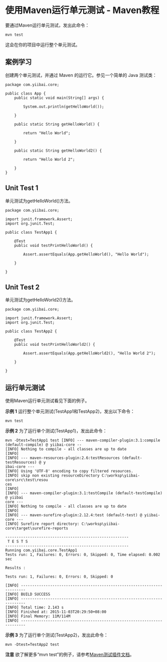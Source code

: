 # 使用Maven运行单元测试 - Maven教程

要通过Maven运行单元测试，发出此命令：

```
mvn test
```

这会在你的项目中运行整个单元测试。

## 案例学习

创建两个单元测试，并通过 Maven 的运行它。参见一个简单的 Java 测试类：

```
package com.yiibai.core;

public class App {
    public static void main(String[] args) {

        System.out.println(getHelloWorld());

    }

    public static String getHelloWorld() {

        return "Hello World";

    }

    public static String getHelloWorld2() {

        return "Hello World 2";

    }
}
```

## Unit Test 1

单元测试为getHelloWorld()方法。

```
package com.yiibai.core;

import junit.framework.Assert;
import org.junit.Test;

public class TestApp1 {

    @Test
    public void testPrintHelloWorld() {

        Assert.assertEquals(App.getHelloWorld(), "Hello World");

    }

}
```

## Unit Test 2

单元测试为getHelloWorld2()方法。

```
package com.yiibai.core;

import junit.framework.Assert;
import org.junit.Test;

public class TestApp2 {

    @Test
    public void testPrintHelloWorld2() {

        Assert.assertEquals(App.getHelloWorld2(), "Hello World 2");

    }

}
```

## 运行单元测试

使用Maven运行单元测试看见下面的例子。

**示例 1**
运行整个单元测试(TestApp1和TestApp2)，发出以下命令：

```
mvn test
```

****示例 2****
为了运行单个测试(TestApp1)，发出此命令：

```
mvn -Dtest=TestApp1 test [INFO] --- maven-compiler-plugin:3.1:compile (default-compile) @ yiibai-core --
[INFO] Nothing to compile - all classes are up to date
[INFO]
[INFO] --- maven-resources-plugin:2.6:testResources (default-testResources) @ y
ibai-core ---
[INFO] Using 'UTF-8' encoding to copy filtered resources.
[INFO] skip non existing resourceDirectory C:\worksp\yiibai-core\src\test\resou
ces
[INFO]
[INFO] --- maven-compiler-plugin:3.1:testCompile (default-testCompile) @ yiibai
core ---
[INFO] Nothing to compile - all classes are up to date
[INFO]
[INFO] --- maven-surefire-plugin:2.12.4:test (default-test) @ yiibai-core ---
[INFO] Surefire report directory: C:\worksp\yiibai-core\target\surefire-reports

-------------------------------------------------------
 T E S T S
-------------------------------------------------------
Running com.yiibai.core.TestApp1
Tests run: 1, Failures: 0, Errors: 0, Skipped: 0, Time elapsed: 0.002 sec

Results :

Tests run: 1, Failures: 0, Errors: 0, Skipped: 0

[INFO] ------------------------------------------------------------------------
[INFO] BUILD SUCCESS
[INFO] ------------------------------------------------------------------------
[INFO] Total time: 2.143 s
[INFO] Finished at: 2015-11-03T20:29:50+08:00
[INFO] Final Memory: 11M/114M
[INFO] ------------------------------------------------------------------------

```

****示例 3****
为了运行单个测试(TestApp2)，发出此命令：

```
mvn -Dtest=TestApp2 test
```

**注意**
欲了解更多“mvn test”的例子，请参考[Maven测试插件文档](http://maven.apache.org/surefire/maven-surefire-plugin/examples/single-test.html)。

